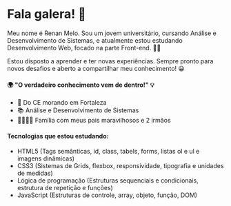 # Fala galera! 👋

Meu nome é Renan Melo. Sou um jovem universitário, cursando Análise e Desenvolvimento de Sistemas, e atualmente estou estudando Desenvolvimento Web, focado na parte Front-end. 👨‍💻

Estou disposto a aprender e ter novas experiências. Sempre pronto para novos desafios e aberto a compartilhar meu conhecimento! 😀


#### 🌍 "O verdadeiro conhecimento vem de dentro!" 💡

- 📍 Do CE morando em Fortaleza
- 📚 Análise e Desenvolvimento de Sistemas
- 👨‍👩‍👦‍👦 Família com meus pais maravilhosos e 2 irmãos

#### Tecnologias que estou estudando:
- HTML5 (Tags semânticas, id, class, tabels, forms, listas ol e ul e imagens dinâmicas)
- CSS3 (Sistemas de Grids, flexbox, responsividade, tipografia e unidades de medidas)
- Lógica de programação (Estruturas sequenciais e condicionais, estrutura de repetição e funções)
- JavaScript (Estruturas de controle, array, objeto, função, DOM)
